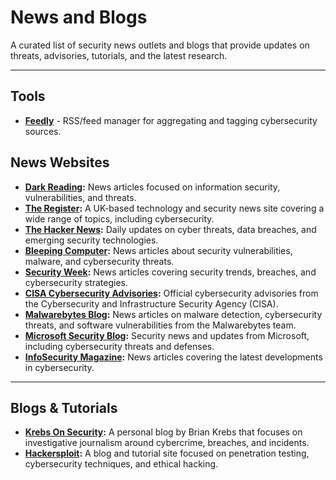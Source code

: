 # News and Blogs

A curated list of security news outlets and blogs that provide updates on threats, advisories, tutorials, and the latest research.

---
## Tools

- **[Feedly](https://feedly.com/)** - RSS/feed manager for aggregating and tagging cybersecurity sources.

## News Websites

- **[Dark Reading](https://www.darkreading.com/):** News articles focused on information security, vulnerabilities, and threats.
- **[The Register](https://www.theregister.com/):** A UK-based technology and security news site covering a wide range of topics, including cybersecurity.
- **[The Hacker News](https://thehackernews.com/):** Daily updates on cyber threats, data breaches, and emerging security technologies.
- **[Bleeping Computer](https://www.bleepingcomputer.com/):** News articles about security vulnerabilities, malware, and cybersecurity threats.
- **[Security Week](https://www.securityweek.com/):** News articles covering security trends, breaches, and cybersecurity strategies.
- **[CISA Cybersecurity Advisories](https://www.cisa.gov/news-events/cybersecurity-advisories):** Official cybersecurity advisories from the Cybersecurity and Infrastructure Security Agency (CISA).
- **[Malwarebytes Blog](https://www.malwarebytes.com/blog):** News articles on malware detection, cybersecurity threats, and software vulnerabilities from the Malwarebytes team.
- **[Microsoft Security Blog](https://www.microsoft.com/en-us/security/blog/):** Security news and updates from Microsoft, including cybersecurity threats and defenses.
- **[InfoSecurity Magazine](https://www.infosecurity-magazine.com/):** News articles covering the latest developments in cybersecurity.

---

## Blogs & Tutorials

- **[Krebs On Security](https://krebsonsecurity.com/):** A personal blog by Brian Krebs that focuses on investigative journalism around cybercrime, breaches, and incidents.
- **[Hackersploit](https://hackersploit.org):** A blog and tutorial site focused on penetration testing, cybersecurity techniques, and ethical hacking.

